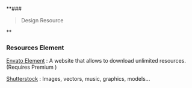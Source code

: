 **### 

> Design Resource

**
### **Resources Element** 

[Envato Element](https://elements.envato.com/) : A website that allows to download unlimited resources. (Requires Premium )

[Shutterstock](https://www.shutterstock.com/) : Images, vectors, music, graphics, models...
